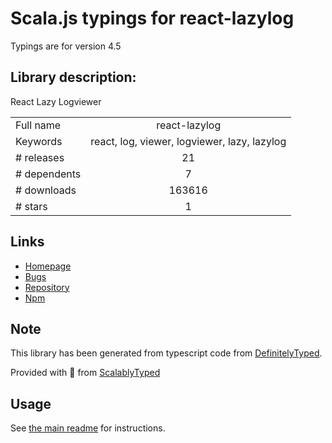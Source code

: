 
# Scala.js typings for react-lazylog

Typings are for version 4.5

## Library description:
React Lazy Logviewer

|                    |                 |
| ------------------ | :-------------: |
| Full name          | react-lazylog |
| Keywords           | react, log, viewer, logviewer, lazy, lazylog |
| # releases         | 21 |
| # dependents       | 7 |
| # downloads        | 163616 |
| # stars            | 1 |

## Links
- [Homepage](https://github.com/mozilla-frontend-infra/react-lazylog#readme)
- [Bugs](https://github.com/mozilla-frontend-infra/react-lazylog/issues)
- [Repository](https://github.com/mozilla-frontend-infra/react-lazylog)
- [Npm](https://www.npmjs.com/package/react-lazylog)
    


## Note
This library has been generated from typescript code from [DefinitelyTyped](https://definitelytyped.org).

Provided with :purple_heart: from [ScalablyTyped](https://github.com/oyvindberg/ScalablyTyped)

## Usage
See [the main readme](../../readme.md) for instructions.


